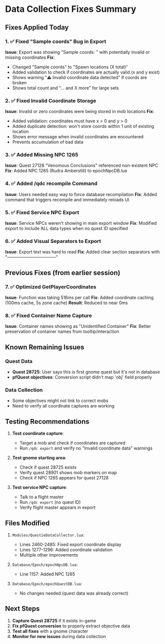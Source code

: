 # Data Collection Fixes Summary

## Fixes Applied Today

### 1. ✅ Fixed "Sample coords" Bug in Export
**Issue**: Export was showing "Sample coords: " with potentially invalid or missing coordinates
**Fix**: 
- Changed "Sample coords" to "Spawn locations (X total)"
- Added validation to check if coordinates are actually valid (x and y exist)
- Shows warning "⚠️ Invalid coordinate data detected" if coords are broken
- Shows total count and "... and X more" for large sets

### 2. ✅ Fixed Invalid Coordinate Storage
**Issue**: Invalid or zero coordinates were being stored in mob locations
**Fix**:
- Added validation: coordinates must have x > 0 and y > 0
- Added duplicate detection: won't store coords within 1 unit of existing location
- Shows error message when invalid coordinates are encountered
- Prevents accumulation of bad data

### 3. ✅ Added Missing NPC 1265
**Issue**: Quest 27128 "Venomous Conclusions" referenced non-existent NPC
**Fix**: Added NPC 1265 (Rudra Amberstill) to epochNpcDB.lua

### 4. ✅ Added /qdc recompile Command
**Issue**: Users needed easy way to force database recompilation
**Fix**: Added command that triggers recompile and immediately reloads UI

### 5. ✅ Fixed Service NPC Export
**Issue**: Service NPCs weren't showing in main export window
**Fix**: Modified export to include ALL data types when no quest ID specified

### 6. ✅ Added Visual Separators to Export
**Issue**: Export text was hard to read
**Fix**: Added clear section separators with "────────────────"

## Previous Fixes (from earlier session)

### 7. ✅ Optimized GetPlayerCoordinates
**Issue**: Function was taking 516ms per call
**Fix**: Added coordinate caching (100ms cache, 5s zone cache)
**Result**: Reduced to near 0ms

### 8. ✅ Fixed Container Name Capture
**Issue**: Container names showing as "Unidentified Container"
**Fix**: Better preservation of container names from tooltip/interaction

## Known Remaining Issues

### Quest Data
- **Quest 28725**: User says this is first gnome quest but it's not in database
- **pfQuest objectives**: Conversion script didn't map 'obj' field properly

### Data Collection
- Some objectives might not link to correct mobs
- Need to verify all coordinate captures are working

## Testing Recommendations

1. **Test coordinate capture**:
   - Target a mob and check if coordinates are captured
   - Run `/qdc export` and verify no "Invalid coordinate data" warnings

2. **Test gnome starting area**:
   - Check if quest 28725 exists
   - Verify quest 28901 shows mob markers on map
   - Check if NPC 1265 appears for quest 27128

3. **Test service NPC capture**:
   - Talk to a flight master
   - Run `/qdc export` (no quest ID)
   - Verify flight master appears in export

## Files Modified

1. `Modules/QuestieDataCollector.lua`:
   - Lines 2460-2485: Fixed export coordinate display
   - Lines 1277-1296: Added coordinate validation
   - Multiple other improvements

2. `Database/Epoch/epochNpcDB.lua`:
   - Line 1157: Added NPC 1265

3. `Database/Epoch/epochQuestDB.lua`:
   - No changes needed (quest data was already correct)

## Next Steps

1. **Capture Quest 28725** if it exists in-game
2. **Fix pfQuest conversion** to properly extract objective data
3. **Test all fixes** with a gnome character
4. **Monitor for new issues** during data collection